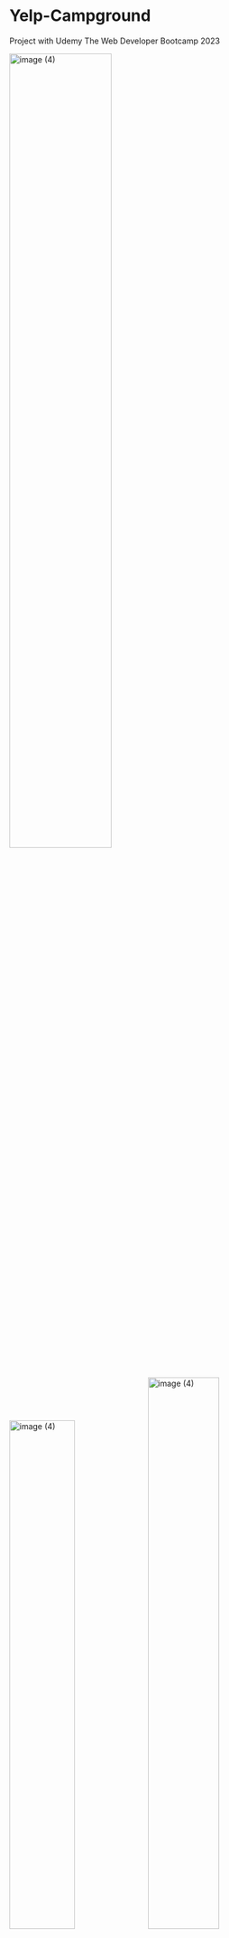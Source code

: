 # Yelp-Campground

Project with Udemy The Web Developer Bootcamp 2023

<!-- [__>>LIVE DEMO__](https://yelp-campground-ic3l.onrender.com/) 
###### takes some time to wake up the server

Test User

    Username : test
    Password : test1234 -->

<img width="60%" alt="image (4)" src="https://github.com/prater21/Yelp-Campground/assets/126800695/3955c6d0-4e8a-4529-a891-f286a1f6a22c"> 

<img width="48%" alt="image (4)" src="https://github.com/prater21/Yelp-Campground/assets/126800695/2be20fc5-98aa-4248-be8d-010b47232c4e">

<img width="50%"  alt="image (4)" src="https://github.com/prater21/Yelp-Campground/assets/126800695/4b6a7341-65e1-4328-a9ea-60e5a7c0d7e6">


## Features

- Authentication
  - Login with username and password
  
- Authorization
  - Only authenticated user can update and delete Campgrounds
  - Only authenticated user can delete Reviews

- Campground create, edit, delete

- Review create, delete

## RESTful Api
- Campgrounds
  
  Read all campgrounds
   
      Get /campgrounds
      
  Read a campground
   
      Get /campgrounds/:id

  Create a campground
   
      Post /campgrounds
  
  Update a campground
   
      Put /campgrounds/:id
      
  Delete a campground
   
      Delete /campgrounds/:id  
  
- Reviews

  Create a review to specific campground
   
      Post /campgrounds/:id/reviews
      
  Delete a review to specific campground
   
      Delete /campgrounds/:id/reviews/:reviewId

## Built with

### Frontend
- [ejs](https://www.npmjs.com/package/ejs)
- [Bootstrap](https://getbootstrap.com/)

### Backend
- [Node.js](https://nodejs.org/en)
- [MongoDB Atlas](https://www.mongodb.com/atlas)
- [mongoose](https://mongoosejs.com/)
- [passport](https://www.npmjs.com/package/passport)
- [passport-local](https://www.npmjs.com/package/passport-local)
- [express-session](https://www.npmjs.com/package/express-session)
